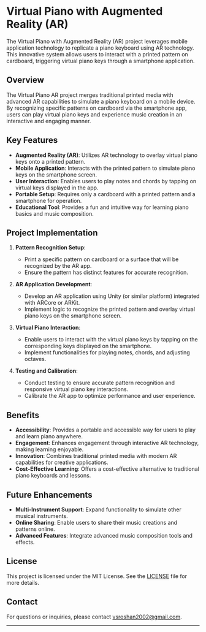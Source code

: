 # Virtual Piano with Augmented Reality (AR)

The Virtual Piano with Augmented Reality (AR) project leverages mobile application technology to replicate a piano keyboard using AR technology. This innovative system allows users to interact with a printed pattern on cardboard, triggering virtual piano keys through a smartphone application.

## Overview

The Virtual Piano AR project merges traditional printed media with advanced AR capabilities to simulate a piano keyboard on a mobile device. By recognizing specific patterns on cardboard via the smartphone app, users can play virtual piano keys and experience music creation in an interactive and engaging manner.

## Key Features

- **Augmented Reality (AR)**: Utilizes AR technology to overlay virtual piano keys onto a printed pattern.
- **Mobile Application**: Interacts with the printed pattern to simulate piano keys on the smartphone screen.
- **User Interaction**: Enables users to play notes and chords by tapping on virtual keys displayed in the app.
- **Portable Setup**: Requires only a cardboard with a printed pattern and a smartphone for operation.
- **Educational Tool**: Provides a fun and intuitive way for learning piano basics and music composition.


## Project Implementation

1. **Pattern Recognition Setup**:
   - Print a specific pattern on cardboard or a surface that will be recognized by the AR app.
   - Ensure the pattern has distinct features for accurate recognition.

2. **AR Application Development**:
   - Develop an AR application using Unity (or similar platform) integrated with ARCore or ARKit.
   - Implement logic to recognize the printed pattern and overlay virtual piano keys on the smartphone screen.

3. **Virtual Piano Interaction**:
   - Enable users to interact with the virtual piano keys by tapping on the corresponding keys displayed on the smartphone.
   - Implement functionalities for playing notes, chords, and adjusting octaves.

4. **Testing and Calibration**:
   - Conduct testing to ensure accurate pattern recognition and responsive virtual piano key interactions.
   - Calibrate the AR app to optimize performance and user experience.

## Benefits

- **Accessibility**: Provides a portable and accessible way for users to play and learn piano anywhere.
- **Engagement**: Enhances engagement through interactive AR technology, making learning enjoyable.
- **Innovation**: Combines traditional printed media with modern AR capabilities for creative applications.
- **Cost-Effective Learning**: Offers a cost-effective alternative to traditional piano keyboards and lessons.

## Future Enhancements

- **Multi-Instrument Support**: Expand functionality to simulate other musical instruments.
- **Online Sharing**: Enable users to share their music creations and patterns online.
- **Advanced Features**: Integrate advanced music composition tools and effects.


## License

This project is licensed under the MIT License. See the [LICENSE](./LICENSE) file for more details.

## Contact

For questions or inquiries, please contact [vsroshan2002@gmail.com](mailto:vsroshan2002@gmail.com).

---

